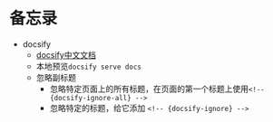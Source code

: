 # 备忘录

- docsify
  - [docsify中文文档](https://docsify.js.org/#/zh-cn/)
  - 本地预览`docsify serve docs`
  - 忽略副标题
    - 忽略特定页面上的所有标题，在页面的第一个标题上使用`<!-- {docsify-ignore-all} -->`
    - 忽略特定的标题，给它添加 `<!-- {docsify-ignore} -->`
